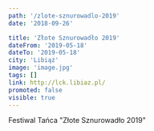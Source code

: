 ```yaml
---
path: '/zlote-sznurowadlo-2019'
date: '2018-09-26'

title: 'Złote Sznurowadło 2019'
dateFrom: '2019-05-18'
dateTo: '2019-05-18'
city: 'Libiąż'
image: 'image.jpg'
tags: []
link: http://lck.libiaz.pl/
promoted: false
visible: true
---
```

Festiwal Tańca "Złote Sznurowadło 2019"